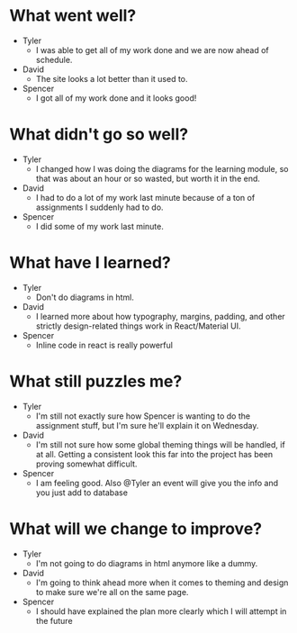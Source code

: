 # What went well?   

* Tyler   
    * I was able to get all of my work done and we are now ahead of schedule.
* David   
    * The site looks a lot better than it used to.
* Spencer   
    * I got all of my work done and it looks good!
    
# What didn't go so well?   

* Tyler    
    * I changed how I was doing the diagrams for the learning module, so that was about an hour or so wasted, but worth it in the end.
* David  
    * I had to do a lot of my work last minute because of a ton of assignments I suddenly had to do.
* Spencer  
    * I did some of my work last minute.

# What have I learned?   

* Tyler     
    * Don't do diagrams in html.
* David   
    * I learned more about how typography, margins, padding, and other strictly design-related things work in React/Material UI.
* Spencer   
    * Inline code in react is really powerful

# What still puzzles me?   

* Tyler   
    * I'm still not exactly sure how Spencer is wanting to do the assignment stuff, but I'm sure he'll explain it on Wednesday.
* David   
    * I'm still not sure how some global theming things will be handled, if at all. Getting a consistent look this far into the project has been proving somewhat difficult. 
* Spencer   
    * I am feeling good. Also @Tyler an event will give you the info and you just add to database

# What will we change to improve?   

* Tyler   
    * I'm not going to do diagrams in html anymore like a dummy.
* David   
    * I'm going to think ahead more when it comes to theming and design to make sure we're all on the same page.
* Spencer   
    * I should have explained the plan more clearly which I will attempt in the future
